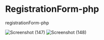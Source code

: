 # RegistrationForm-php
registrationForm-php


![Screenshot (147)](https://github.com/paraspasbola/RegistrationForm-php/assets/69096712/c588b721-cdc6-407a-ab1a-58da8e1ed4c0)
![Screenshot (148)](https://github.com/paraspasbola/RegistrationForm-php/assets/69096712/e63ba0d0-0469-483c-8440-4877308974e8)
